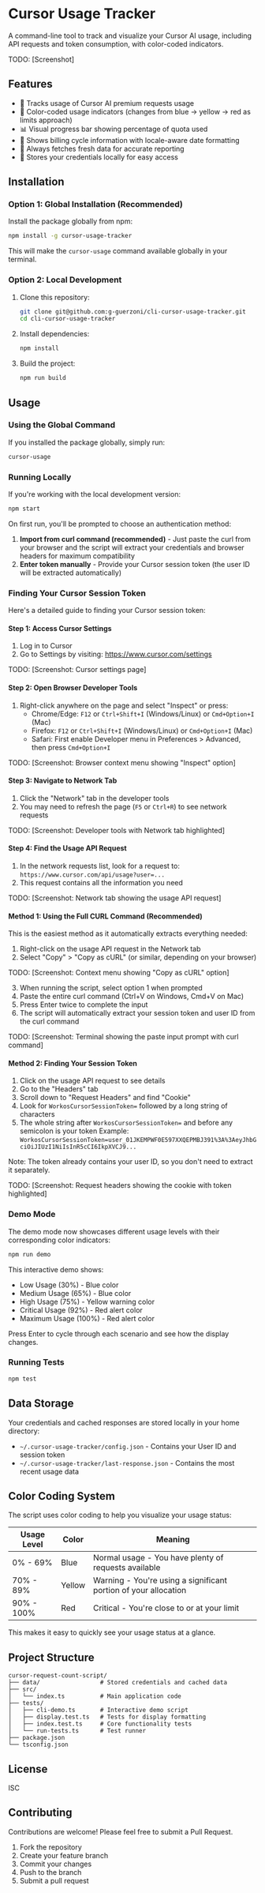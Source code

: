 # Cursor Usage Tracker

A command-line tool to track and visualize your Cursor AI usage, including API requests and token consumption, with color-coded indicators.

TODO: [Screenshot]

## Features

- 🤖 Tracks usage of Cursor AI premium requests usage
- 🎨 Color-coded usage indicators (changes from blue → yellow → red as limits approach)
- 📊 Visual progress bar showing percentage of quota used
- 📅 Shows billing cycle information with locale-aware date formatting
- 🔄 Always fetches fresh data for accurate reporting
- 💾 Stores your credentials locally for easy access

## Installation

### Option 1: Global Installation (Recommended)

Install the package globally from npm:

```bash
npm install -g cursor-usage-tracker
```

This will make the `cursor-usage` command available globally in your terminal.

### Option 2: Local Development

1. Clone this repository:
   ```bash
   git clone git@github.com:g-guerzoni/cli-cursor-usage-tracker.git
   cd cli-cursor-usage-tracker
   ```

2. Install dependencies:
   ```bash
   npm install
   ```

3. Build the project:
   ```bash
   npm run build
   ```

## Usage

### Using the Global Command

If you installed the package globally, simply run:

```bash
cursor-usage
```

### Running Locally

If you're working with the local development version:

```bash
npm start
```

On first run, you'll be prompted to choose an authentication method:
1. **Import from curl command (recommended)** - Just paste the curl from your browser and the script will extract your credentials and browser headers for maximum compatibility
2. **Enter token manually** - Provide your Cursor session token (the user ID will be extracted automatically)

### Finding Your Cursor Session Token

Here's a detailed guide to finding your Cursor session token:

#### Step 1: Access Cursor Settings

1. Log in to Cursor
2. Go to Settings by visiting: https://www.cursor.com/settings

TODO: [Screenshot: Cursor settings page]

#### Step 2: Open Browser Developer Tools

1. Right-click anywhere on the page and select "Inspect" or press:
   - Chrome/Edge: `F12` or `Ctrl+Shift+I` (Windows/Linux) or `Cmd+Option+I` (Mac)
   - Firefox: `F12` or `Ctrl+Shift+I` (Windows/Linux) or `Cmd+Option+I` (Mac)
   - Safari: First enable Developer menu in Preferences > Advanced, then press `Cmd+Option+I`

TODO: [Screenshot: Browser context menu showing "Inspect" option]

#### Step 3: Navigate to Network Tab

1. Click the "Network" tab in the developer tools
2. You may need to refresh the page (`F5` or `Ctrl+R`) to see network requests

TODO: [Screenshot: Developer tools with Network tab highlighted]

#### Step 4: Find the Usage API Request

1. In the network requests list, look for a request to: `https://www.cursor.com/api/usage?user=...`
2. This request contains all the information you need

TODO: [Screenshot: Network tab showing the usage API request]

#### Method 1: Using the Full CURL Command (Recommended)

This is the easiest method as it automatically extracts everything needed:

1. Right-click on the usage API request in the Network tab
2. Select "Copy" > "Copy as cURL" (or similar, depending on your browser)

TODO: [Screenshot: Context menu showing "Copy as cURL" option]

3. When running the script, select option 1 when prompted
4. Paste the entire curl command (Ctrl+V on Windows, Cmd+V on Mac)
5. Press Enter twice to complete the input
6. The script will automatically extract your session token and user ID from the curl command

TODO: [Screenshot: Terminal showing the paste input prompt with curl command]

#### Method 2: Finding Your Session Token

1. Click on the usage API request to see details
2. Go to the "Headers" tab
3. Scroll down to "Request Headers" and find "Cookie"
4. Look for `WorkosCursorSessionToken=` followed by a long string of characters
5. The whole string after `WorkosCursorSessionToken=` and before any semicolon is your token
   Example: `WorkosCursorSessionToken=user_01JKEMPWF0E597XXQEPMBJ391%3A%3AeyJhbGciOiJIUzI1NiIsInR5cCI6IkpXVCJ9...`

Note: The token already contains your user ID, so you don't need to extract it separately.

TODO: [Screenshot: Request headers showing the cookie with token highlighted]

### Demo Mode

The demo mode now showcases different usage levels with their corresponding color indicators:

```bash
npm run demo
```

This interactive demo shows:
- Low Usage (30%) - Blue color
- Medium Usage (65%) - Blue color
- High Usage (75%) - Yellow warning color
- Critical Usage (92%) - Red alert color
- Maximum Usage (100%) - Red alert color

Press Enter to cycle through each scenario and see how the display changes.

### Running Tests

```bash
npm test
```

## Data Storage

Your credentials and cached responses are stored locally in your home directory:
- `~/.cursor-usage-tracker/config.json` - Contains your User ID and session token
- `~/.cursor-usage-tracker/last-response.json` - Contains the most recent usage data

## Color Coding System

The script uses color coding to help you visualize your usage status:

| Usage Level | Color | Meaning |
|-------------|-------|---------|
| 0% - 69%    | Blue  | Normal usage - You have plenty of requests available |
| 70% - 89%   | Yellow | Warning - You're using a significant portion of your allocation |
| 90% - 100%  | Red   | Critical - You're close to or at your limit |

This makes it easy to quickly see your usage status at a glance.

## Project Structure

```
cursor-request-count-script/
├── data/                 # Stored credentials and cached data
├── src/
│   └── index.ts          # Main application code
├── tests/
│   ├── cli-demo.ts       # Interactive demo script
│   ├── display.test.ts   # Tests for display formatting
│   ├── index.test.ts     # Core functionality tests
│   └── run-tests.ts      # Test runner
├── package.json
└── tsconfig.json
```

## License

ISC

## Contributing

Contributions are welcome! Please feel free to submit a Pull Request.

1. Fork the repository
2. Create your feature branch
3. Commit your changes
4. Push to the branch
5. Submit a pull request